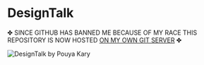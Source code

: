 # DesignTalk

&#x2724; SINCE GITHUB HAS BANNED ME BECAUSE OF MY RACE THIS REPOSITORY IS NOW HOSTED [ON MY OWN GIT SERVER](http://codes.kary.us/research/designtalk) &#x2724;

![DesignTalk by Pouya Kary](https://user-images.githubusercontent.com/2157285/72681325-9fb46200-3ad7-11ea-8652-6250111d58a2.png)